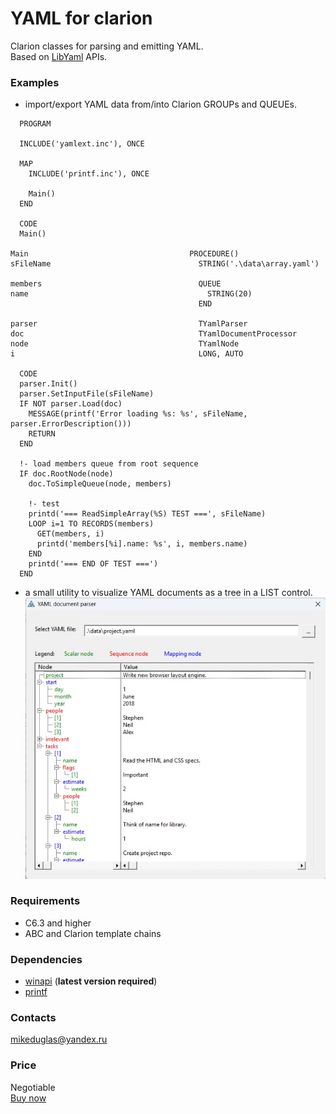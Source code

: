# YAML for clarion
Clarion classes for parsing and emitting YAML.  
Based on [LibYaml](https://github.com/yaml/libyaml) APIs.

### Examples
- import/export YAML data from/into Clarion GROUPs and QUEUEs.
```
  PROGRAM

  INCLUDE('yamlext.inc'), ONCE

  MAP
    INCLUDE('printf.inc'), ONCE

    Main()
  END

  CODE
  Main()
  
Main                                    PROCEDURE()
sFileName                                 STRING('.\data\array.yaml')

members                                   QUEUE
name                                        STRING(20)
                                          END

parser                                    TYamlParser
doc                                       TYamlDocumentProcessor
node                                      TYamlNode
i                                         LONG, AUTO

  CODE
  parser.Init()
  parser.SetInputFile(sFileName)
  IF NOT parser.Load(doc)
    MESSAGE(printf('Error loading %s: %s', sFileName, parser.ErrorDescription()))
    RETURN
  END
  
  !- load members queue from root sequence
  IF doc.RootNode(node)
    doc.ToSimpleQueue(node, members)
    
    !- test
    printd('=== ReadSimpleArray(%S) TEST ===', sFileName)
    LOOP i=1 TO RECORDS(members)
      GET(members, i)
      printd('members[%i].name: %s', i, members.name)
    END
    printd('=== END OF TEST ===')
  END
```
- a small utility to visualize YAML documents as a tree in a LIST control.
![YAML parser](https://github.com/mikeduglas/yaml-for-clarion/blob/master/screenshots/DocParser.jpg?raw=true)  

### Requirements
- C6.3 and higher
- ABC and Clarion template chains

### Dependencies
- [winapi](https://github.com/mikeduglas/winapi) (**latest version required**)
- [printf](https://github.com/mikeduglas/printf)

### Contacts
mikeduglas@yandex.ru

### Price
Negotiable  
[Buy now](https://www.clarionshop.com/checkout.cfm?pid=1709&q=1)
